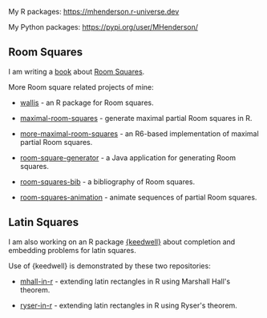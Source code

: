 My R packages: https://mhenderson.r-universe.dev

My Python packages: https://pypi.org/user/MHenderson/

## Room Squares

I am writing a [book](https://github.com/MHenderson/room) about [Room Squares](https://en.wikipedia.org/wiki/Room_square).

More Room square related projects of mine:

- [wallis](https://github.com/MHenderson/wallis) - an R package for Room squares.

- [maximal-room-squares](https://github.com/MHenderson/maximal-room-squares) - generate maximal partial Room squares in R.

- [more-maximal-room-squares](https://github.com/MHenderson/more-maximal-room-squares) - an R6-based implementation of maximal partial Room squares.

- [room-square-generator](https://github.com/MHenderson/room-square-generator) - a Java application for generating Room squares.

- [room-squares-bib](https://github.com/MHenderson/room-squares-bib) - a bibliography of Room squares.

- [room-squares-animation](https://github.com/MHenderson/room-squares-animation) - animate sequences of partial Room squares.

## Latin Squares

I am also working on an R package [{keedwell}](https://github.com/MHenderson/keedwell) about completion and embedding problems for latin squares.

Use of {keedwell} is demonstrated by these two repositories:

- [mhall-in-r](https://github.com/MHenderson/mhall-in-r) - extending latin rectangles in R using Marshall Hall's theorem.

- [ryser-in-r](https://github.com/MHenderson/ryser-in-r) - extending latin rectangles in R using Ryser's theorem.

